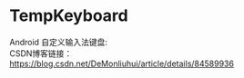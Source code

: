 # TempKeyboard

Android 自定义输入法键盘:  
CSDN博客链接：<https://blog.csdn.net/DeMonliuhui/article/details/84589936>